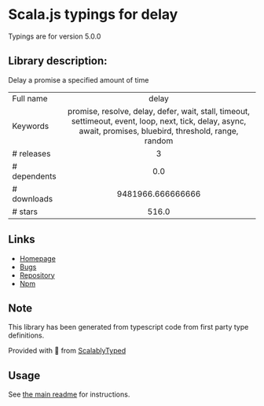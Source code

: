 
# Scala.js typings for delay

Typings are for version 5.0.0

## Library description:
Delay a promise a specified amount of time

|                    |                 |
| ------------------ | :-------------: |
| Full name          | delay |
| Keywords           | promise, resolve, delay, defer, wait, stall, timeout, settimeout, event, loop, next, tick, delay, async, await, promises, bluebird, threshold, range, random |
| # releases         | 3 |
| # dependents       | 0.0 |
| # downloads        | 9481966.666666666 |
| # stars            | 516.0 |

## Links
- [Homepage](https://github.com/sindresorhus/delay#readme)
- [Bugs](https://github.com/sindresorhus/delay/issues)
- [Repository](https://github.com/sindresorhus/delay)
- [Npm](https://www.npmjs.com/package/delay)
    


## Note
This library has been generated from typescript code from first party type definitions.

Provided with :purple_heart: from [ScalablyTyped](https://github.com/oyvindberg/ScalablyTyped)

## Usage
See [the main readme](../../readme.md) for instructions.


